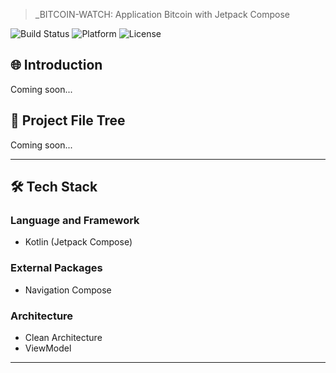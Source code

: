 > _BITCOIN-WATCH: Application Bitcoin with Jetpack Compose

![Build Status](https://img.shields.io/badge/Build-Passing-brightgreen)
![Platform](https://img.shields.io/badge/Platform-Android-blue)
![License](https://img.shields.io/badge/License-MIT-green)

## 🌐 Introduction

Coming soon...

## 📂 Project File Tree

Coming soon...
 
---
 
## 🛠 Tech Stack

### Language and Framework
- Kotlin (Jetpack Compose)

### External Packages 
- Navigation Compose

### Architecture
- Clean Architecture
- ViewModel

---
